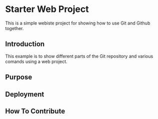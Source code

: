 # Starter Web Project

This is a simple webiste project for showing how to use Git and Github together.

## Introduction

This example is to show different parts of the Git repository and various comands using a web project.

## Purpose

## Deployment

## How To Contribute